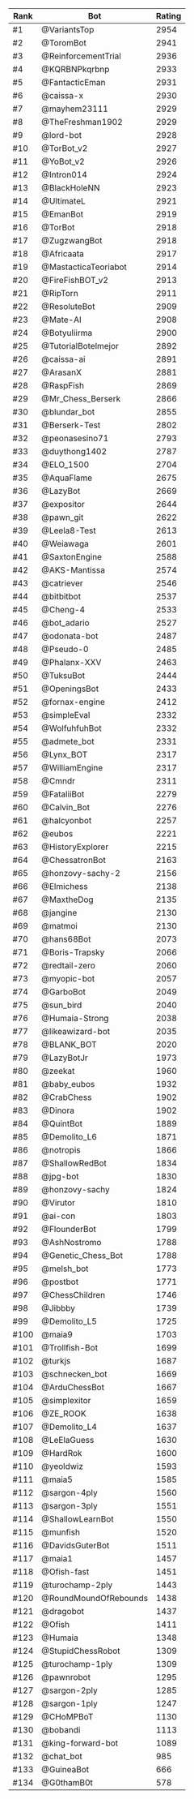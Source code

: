 Rank|Bot|Rating
---|---|---
#1|@VariantsTop|2954
#2|@ToromBot|2941
#3|@ReinforcementTrial|2936
#4|@KQRBNPkqrbnp|2933
#5|@FantacticEman|2931
#6|@caissa-x|2930
#7|@mayhem23111|2929
#8|@TheFreshman1902|2929
#9|@lord-bot|2928
#10|@TorBot_v2|2927
#11|@YoBot_v2|2926
#12|@Intron014|2924
#13|@BlackHoleNN|2923
#14|@UltimateL|2921
#15|@EmanBot|2919
#16|@TorBot|2918
#17|@ZugzwangBot|2918
#18|@Africaata|2917
#19|@MastacticaTeoriabot|2914
#20|@FireFishBOT_v2|2913
#21|@RipTorn|2911
#22|@ResoluteBot|2909
#23|@Mate-AI|2908
#24|@Botyuliirma|2900
#25|@TutorialBotelmejor|2892
#26|@caissa-ai|2891
#27|@ArasanX|2881
#28|@RaspFish|2869
#29|@Mr_Chess_Berserk|2866
#30|@blundar_bot|2855
#31|@Berserk-Test|2802
#32|@peonasesino71|2793
#33|@duythong1402|2787
#34|@ELO_1500|2704
#35|@AquaFlame|2675
#36|@LazyBot|2669
#37|@expositor|2644
#38|@pawn_git|2622
#39|@Leela8-Test|2613
#40|@Weiawaga|2601
#41|@SaxtonEngine|2588
#42|@AKS-Mantissa|2574
#43|@catriever|2546
#44|@bitbitbot|2537
#45|@Cheng-4|2533
#46|@bot_adario|2527
#47|@odonata-bot|2487
#48|@Pseudo-0|2485
#49|@Phalanx-XXV|2463
#50|@TuksuBot|2444
#51|@OpeningsBot|2433
#52|@fornax-engine|2412
#53|@simpleEval|2332
#54|@WolfuhfuhBot|2332
#55|@admete_bot|2331
#56|@Lynx_BOT|2317
#57|@WilliamEngine|2317
#58|@Cmndr|2311
#59|@FataliiBot|2279
#60|@Calvin_Bot|2276
#61|@halcyonbot|2257
#62|@eubos|2221
#63|@HistoryExplorer|2215
#64|@ChessatronBot|2163
#65|@honzovy-sachy-2|2156
#66|@Elmichess|2138
#67|@MaxtheDog|2135
#68|@jangine|2130
#69|@matmoi|2130
#70|@hans68Bot|2073
#71|@Boris-Trapsky|2066
#72|@redtail-zero|2060
#73|@myopic-bot|2057
#74|@GarboBot|2049
#75|@sun_bird|2040
#76|@Humaia-Strong|2038
#77|@likeawizard-bot|2035
#78|@BLANK_BOT|2020
#79|@LazyBotJr|1973
#80|@zeekat|1960
#81|@baby_eubos|1932
#82|@CrabChess|1902
#83|@Dinora|1902
#84|@QuintBot|1889
#85|@Demolito_L6|1871
#86|@notropis|1866
#87|@ShallowRedBot|1834
#88|@jpg-bot|1830
#89|@honzovy-sachy|1824
#90|@Virutor|1810
#91|@ai-con|1803
#92|@FlounderBot|1799
#93|@AshNostromo|1788
#94|@Genetic_Chess_Bot|1788
#95|@melsh_bot|1773
#96|@postbot|1771
#97|@ChessChildren|1746
#98|@Jibbby|1739
#99|@Demolito_L5|1725
#100|@maia9|1703
#101|@Trollfish-Bot|1699
#102|@turkjs|1687
#103|@schnecken_bot|1669
#104|@ArduChessBot|1667
#105|@simplexitor|1659
#106|@ZE_ROOK|1638
#107|@Demolito_L4|1637
#108|@LeElaGuess|1630
#109|@HardRok|1600
#110|@yeoldwiz|1593
#111|@maia5|1585
#112|@sargon-4ply|1560
#113|@sargon-3ply|1551
#114|@ShallowLearnBot|1550
#115|@munfish|1520
#116|@DavidsGuterBot|1511
#117|@maia1|1457
#118|@Ofish-fast|1451
#119|@turochamp-2ply|1443
#120|@RoundMoundOfRebounds|1438
#121|@dragobot|1437
#122|@Ofish|1411
#123|@Humaia|1348
#124|@StupidChessRobot|1309
#125|@turochamp-1ply|1309
#126|@pawnrobot|1295
#127|@sargon-2ply|1285
#128|@sargon-1ply|1247
#129|@CHoMPBoT|1130
#130|@bobandi|1113
#131|@king-forward-bot|1089
#132|@chat_bot|985
#133|@GuineaBot|666
#134|@G0thamB0t|578
